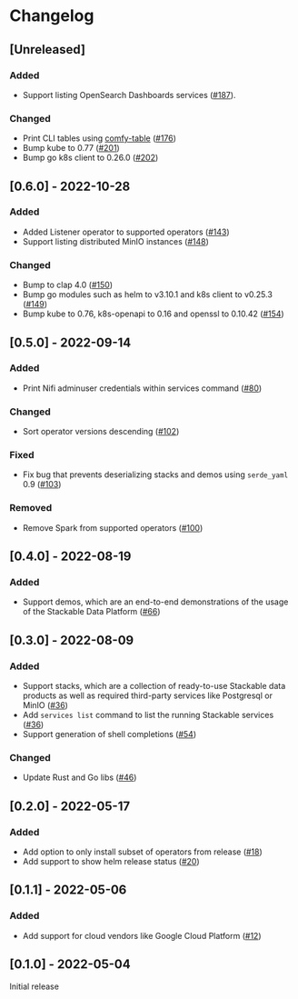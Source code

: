 # Changelog

## [Unreleased]

### Added

- Support listing OpenSearch Dashboards services ([#187](https://github.com/stackabletech/stackablectl/pull/187)).

### Changed

- Print CLI tables using [comfy-table](https://crates.io/crates/comfy-table) ([#176](https://github.com/stackabletech/stackablectl/pull/176))
- Bump kube to 0.77 ([#201](https://github.com/stackabletech/stackablectl/pull/201))
- Bump go k8s client to 0.26.0 ([#202](https://github.com/stackabletech/stackablectl/pull/202))

## [0.6.0] - 2022-10-28

### Added

- Added Listener operator to supported operators ([#143](https://github.com/stackabletech/stackablectl/pull/143))
- Support listing distributed MinIO instances ([#148](https://github.com/stackabletech/stackablectl/pull/148))

### Changed

- Bump to clap 4.0 ([#150](https://github.com/stackabletech/stackablectl/pull/150))
- Bump go modules such as helm to v3.10.1 and k8s client to v0.25.3 ([#149](https://github.com/stackabletech/stackablectl/pull/149))
- Bump kube to 0.76, k8s-openapi to 0.16 and openssl to 0.10.42 ([#154](https://github.com/stackabletech/stackablectl/pull/154))

## [0.5.0] - 2022-09-14

### Added

- Print Nifi adminuser credentials within services command ([#80](https://github.com/stackabletech/stackablectl/pull/80))

### Changed

- Sort operator versions descending ([#102](https://github.com/stackabletech/stackablectl/pull/102))

### Fixed

- Fix bug that prevents deserializing stacks and demos using `serde_yaml` 0.9 ([#103](https://github.com/stackabletech/stackablectl/pull/103))

### Removed
- Remove Spark from supported operators ([#100](https://github.com/stackabletech/stackablectl/pull/100))

## [0.4.0] - 2022-08-19

### Added

- Support demos, which are an end-to-end demonstrations of the usage of the Stackable Data Platform ([#66](https://github.com/stackabletech/stackablectl/pull/66))

## [0.3.0] - 2022-08-09

### Added

- Support stacks, which are a collection of ready-to-use Stackable data products as well as required third-party services like Postgresql or MinIO ([#36](https://github.com/stackabletech/stackablectl/pull/36))
- Add `services list` command to list the running Stackable services ([#36](https://github.com/stackabletech/stackablectl/pull/36))
- Support generation of shell completions ([#54](https://github.com/stackabletech/stackablectl/pull/54))

### Changed

- Update Rust and Go libs ([#46](https://github.com/stackabletech/stackablectl/pull/46))

## [0.2.0] - 2022-05-17

### Added

- Add option to only install subset of operators from release ([#18](https://github.com/stackabletech/stackablectl/pull/18))
- Add support to show helm release status ([#20](https://github.com/stackabletech/stackablectl/pull/20))

## [0.1.1] - 2022-05-06

### Added

- Add support for cloud vendors like Google Cloud Platform ([#12](https://github.com/stackabletech/stackablectl/pull/12))

## [0.1.0] - 2022-05-04

Initial release
